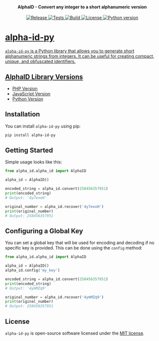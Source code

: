 <h4 align="center">AlphaID - Convert any integer to a short alphanumeric version</h4>

<p align="center">
   <a href="https://github.com/devknown/alpha-id-py/releases">
   <img alt="Release" src="https://img.shields.io/github/v/release/devknown/alpha-id-py">
   <a href="#">
   <img alt="Tests" src="https://github.com/devknown/alpha-id-py/actions/workflows/tests.yml/badge.svg">
   <a href="#">
   <img alt="Build" src="https://github.com/devknown/alpha-id-py/actions/workflows/build.yml/badge.svg">
   <a href="https://github.com/devknown/alpha-id-py/blob/main/LICENSE">
   <img alt="License" src="https://img.shields.io/github/license/devknown/alpha-id-py">
   <a href="https://pypi.org/project/alpha-id-py/">
   <img alt="Python version" src="https://img.shields.io/pypi/pyversions/alpha-id-py.svg">
</p>

# alpha-id-py

`alpha-id-py` is a Python library that allows you to generate short alphanumeric strings from integers. It can be useful for creating compact, unique, and obfuscated identifiers.

## AlphaID Library Versions

- [PHP Version](https://github.com/devknown/alpha-id)
- [JavaScript Version](https://github.com/devknown/alpha-id-js)
- [Python Version](https://github.com/devknown/alpha-id-py)

## Installation

You can install `alpha-id-py` using pip:

```bash
pip install alpha-id-py
```

## Getting Started

Simple usage looks like this:

```python
from alpha_id.alpha_id import AlphaID

alpha_id = AlphaID()

encoded_string = alpha_id.convert(258456357951)
print(encoded_string)
# Output: '4y7exoH'

original_number = alpha_id.recover('4y7exoH')
print(original_number)
# Output: 258456357951
```

## Configuring a Global Key

You can set a global key that will be used for encoding and decoding if no specific key is provided. This can be done using the `config` method:

```python
from alpha_id.alpha_id import AlphaID

alpha_id = AlphaID()
alpha_id.config('my_key')

encoded_string = alpha_id.convert(258456357951)
print(encoded_string)
# Output: '4ymMZq9'

original_number = alpha_id.recover('4ymMZq9')
print(original_number)
# Output: 258456357951
```

## License

`alpha-id-py` is open-source software licensed under the [MIT license](https://opensource.org/licenses/MIT).
